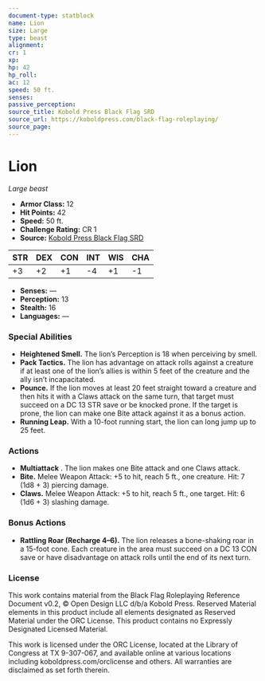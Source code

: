 ```yaml
---
document-type: statblock
name: Lion
size: Large
type: beast
alignment: 
cr: 1
xp: 
hp: 42
hp_roll: 
ac: 12
speed: 50 ft.
senses: 
passive_perception: 
source_title: Kobold Press Black Flag SRD
source_url: https://koboldpress.com/black-flag-roleplaying/
source_page: 
---
```


# Lion

*Large beast*

- **Armor Class:** 12
- **Hit Points:** 42
- **Speed:** 50 ft.
- **Challenge Rating:** CR 1
- **Source:** [Kobold Press Black Flag SRD](https://koboldpress.com/black-flag-roleplaying/)

| STR | DEX | CON | INT | WIS | CHA |
| --- | --- | --- | --- | --- | --- |
| +3 | +2 | +1 | -4 | +1 | -1 |

- **Senses:** —
- **Perception:** 13
- **Stealth:** 16
- **Languages:** —

### Special Abilities

- **Heightened Smell.** The lion’s Perception is 18 when perceiving by smell.
- **Pack Tactics.** The lion has advantage on attack rolls against a creature if at least one of the lion’s allies is within 5 feet of the creature and the ally isn’t incapacitated.
- **Pounce.** If the lion moves at least 20 feet straight toward a creature and then hits it with a Claws attack on the same turn, that target must succeed on a DC 13 STR save or be knocked prone. If the target is prone, the lion can make one Bite attack against it as a bonus action.
- **Running Leap.** With a 10-foot running start, the lion can long jump up to 25 feet.

### Actions

- **Multiattack** . The lion makes one Bite attack and one Claws attack.
- **Bite.** Melee Weapon Attack: +5 to hit, reach 5 ft., one creature. Hit: 7 (1d8 + 3) piercing damage.
- **Claws.** Melee Weapon Attack: +5 to hit, reach 5 ft., one target. Hit: 6 (1d6 + 3) slashing damage.

### Bonus Actions

- **Rattling Roar (Recharge 4–6).** The lion releases a bone-shaking roar in a 15-foot cone. Each creature in the area must succeed on a DC 13 CON save or have disadvantage on attack rolls until the end of its next turn.

### License

This work contains material from the Black Flag Roleplaying Reference Document v0.2, © Open Design LLC d/b/a Kobold Press. Reserved Material elements in this product include all elements designated as Reserved Material under the ORC License. This product contains no Expressly Designated Licensed Material.

This work is licensed under the ORC License, located at the Library of Congress at TX 9-307-067, and available online at various locations including koboldpress.com/orclicense and others. All warranties are disclaimed as set forth therein.
